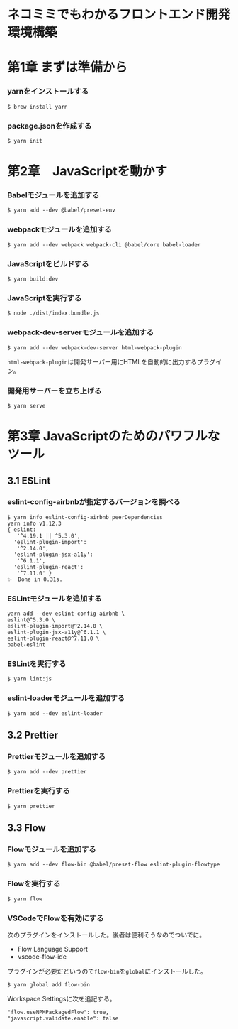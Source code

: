 # ネコミミでもわかるフロントエンド開発環境構築

# 第1章 まずは準備から

### yarnをインストールする

```
$ brew install yarn
```

### package.jsonを作成する

```
$ yarn init
```

# 第2章　JavaScriptを動かす

### Babelモジュールを追加する

```
$ yarn add --dev @babel/preset-env
```

### webpackモジュールを追加する

```
$ yarn add --dev webpack webpack-cli @babel/core babel-loader
```

### JavaScriptをビルドする

```
$ yarn build:dev
```

### JavaScriptを実行する

```
$ node ./dist/index.bundle.js
```

### webpack-dev-serverモジュールを追加する

```
$ yarn add --dev webpack-dev-server html-webpack-plugin
```

`html-webpack-plugin`は開発サーバー用にHTMLを自動的に出力するプラグイン。

### 開発用サーバーを立ち上げる

```
$ yarn serve
```

# 第3章 JavaScriptのためのパワフルなツール

## 3.1 ESLint

### eslint-config-airbnbが指定するバージョンを調べる

```
$ yarn info eslint-config-airbnb peerDependencies
yarn info v1.12.3
{ eslint:
   '^4.19.1 || ^5.3.0',
  'eslint-plugin-import':
   '^2.14.0',
  'eslint-plugin-jsx-a11y':
   '^6.1.1',
  'eslint-plugin-react':
   '^7.11.0' }
✨  Done in 0.31s.
```

### ESLintモジュールを追加する

```
yarn add --dev eslint-config-airbnb \
eslint@^5.3.0 \
eslint-plugin-import@^2.14.0 \
eslint-plugin-jsx-a11y@^6.1.1 \
eslint-plugin-react@^7.11.0 \
babel-eslint
```

### ESLintを実行する

```
$ yarn lint:js
```

### eslint-loaderモジュールを追加する

```
$ yarn add --dev eslint-loader
```

## 3.2 Prettier

### Prettierモジュールを追加する

```
$ yarn add --dev prettier
```

### Prettierを実行する

```
$ yarn prettier
```

## 3.3 Flow

### Flowモジュールを追加する

```
$ yarn add --dev flow-bin @babel/preset-flow eslint-plugin-flowtype
```


### Flowを実行する

```
$ yarn flow
```

### VSCodeでFlowを有効にする

次のプラグインをインストールした。後者は便利そうなのでついでに。

- Flow Language Support
- vscode-flow-ide

プラグインが必要だというので`flow-bin`を`global`にインストールした。

```
$ yarn global add flow-bin
```

Workspace Settingsに次を追記する。

```
"flow.useNPMPackagedFlow": true,
"javascript.validate.enable": false
```
